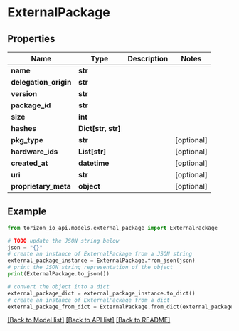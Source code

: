 # ExternalPackage


## Properties

Name | Type | Description | Notes
------------ | ------------- | ------------- | -------------
**name** | **str** |  | 
**delegation_origin** | **str** |  | 
**version** | **str** |  | 
**package_id** | **str** |  | 
**size** | **int** |  | 
**hashes** | **Dict[str, str]** |  | 
**pkg_type** | **str** |  | [optional] 
**hardware_ids** | **List[str]** |  | [optional] 
**created_at** | **datetime** |  | [optional] 
**uri** | **str** |  | [optional] 
**proprietary_meta** | **object** |  | [optional] 

## Example

```python
from torizon_io_api.models.external_package import ExternalPackage

# TODO update the JSON string below
json = "{}"
# create an instance of ExternalPackage from a JSON string
external_package_instance = ExternalPackage.from_json(json)
# print the JSON string representation of the object
print(ExternalPackage.to_json())

# convert the object into a dict
external_package_dict = external_package_instance.to_dict()
# create an instance of ExternalPackage from a dict
external_package_from_dict = ExternalPackage.from_dict(external_package_dict)
```
[[Back to Model list]](../README.md#documentation-for-models) [[Back to API list]](../README.md#documentation-for-api-endpoints) [[Back to README]](../README.md)


